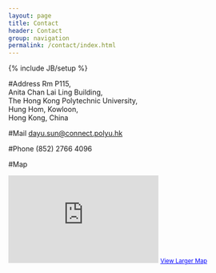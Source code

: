 ```yaml
---
layout: page
title: Contact 
header: Contact
group: navigation
permalink: /contact/index.html
---
```

{% include JB/setup %}


#Address
Rm P115, </br>
Anita Chan Lai Ling Building, </br>
The Hong Kong Polytechnic University,</br>
Hung Hom, Kowloon,</br>
Hong Kong, China



#Mail
<a href="mailto:dayu.sun@connect.polyu.hk">dayu.sun@connect.polyu.hk</a>

#Phone</h1>
(852) 2766 4096

#Map
<iframe height="175" frameborder="0" scrolling="no" marginheight="0" marginwidth="0" src="https://maps.google.com.hk/maps?safe=off&amp;q=the+hong+kong+polytechnic+university&amp;ie=UTF8&amp;hl=en&amp;hq=&amp;hnear=&amp;t=m&amp;brcurrent=3,0x340400ddfd685b6f:0xa2dcb7a8a243b328,0,0x340400d4376c85e1:0xcab6faa04b58a8a7&amp;ll=22.30411,114.179733&amp;spn=0.000869,0.00228&amp;z=18&amp;output=embed"></iframe>
<small><a href="https://maps.google.com.hk/maps?safe=off&amp;q=the+hong+kong+polytechnic+university&amp;ie=UTF8&amp;hl=en&amp;hq=&amp;hnear=&amp;t=m&amp;brcurrent=3,0x340400ddfd685b6f:0xa2dcb7a8a243b328,0,0x340400d4376c85e1:0xcab6faa04b58a8a7&amp;ll=22.30411,114.179733&amp;spn=0.000869,0.00228&amp;z=18&amp;source=embed" style="color:#0000FF;text-align:left">View Larger Map</a></small>

